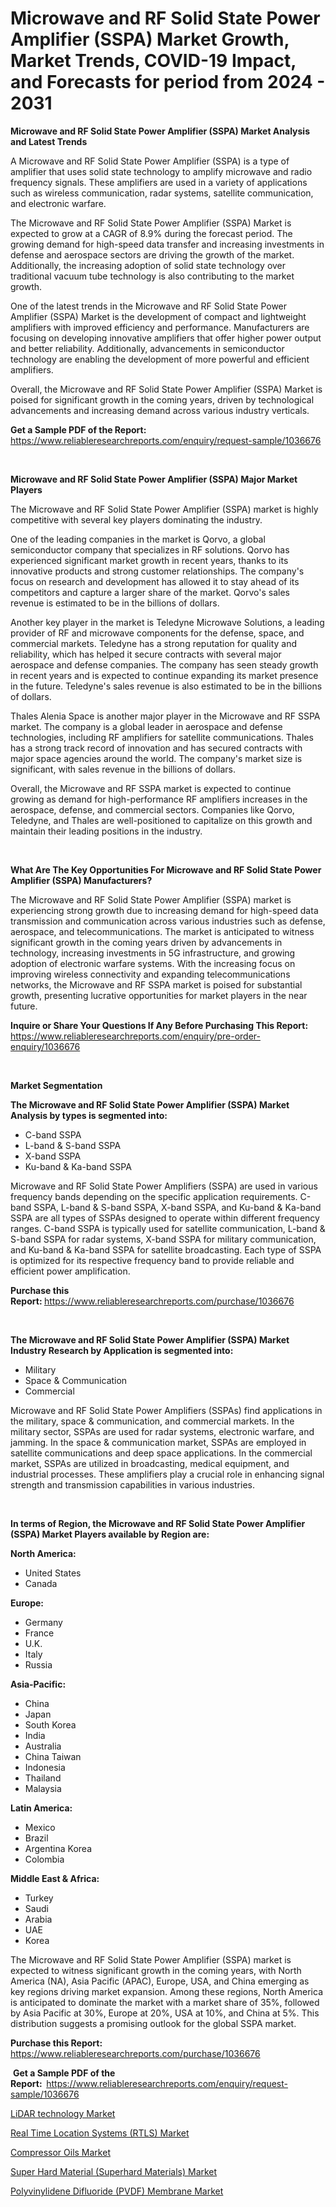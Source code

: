 <p><h1>Microwave and RF Solid State Power Amplifier (SSPA) Market Growth, Market Trends, COVID-19 Impact, and Forecasts for period from 2024 - 2031</h1></p><p><strong>Microwave and RF Solid State Power Amplifier (SSPA) Market Analysis and Latest Trends</strong></p>
<p><p>A Microwave and RF Solid State Power Amplifier (SSPA) is a type of amplifier that uses solid state technology to amplify microwave and radio frequency signals. These amplifiers are used in a variety of applications such as wireless communication, radar systems, satellite communication, and electronic warfare.</p><p>The Microwave and RF Solid State Power Amplifier (SSPA) Market is expected to grow at a CAGR of 8.9% during the forecast period. The growing demand for high-speed data transfer and increasing investments in defense and aerospace sectors are driving the growth of the market. Additionally, the increasing adoption of solid state technology over traditional vacuum tube technology is also contributing to the market growth.</p><p>One of the latest trends in the Microwave and RF Solid State Power Amplifier (SSPA) Market is the development of compact and lightweight amplifiers with improved efficiency and performance. Manufacturers are focusing on developing innovative amplifiers that offer higher power output and better reliability. Additionally, advancements in semiconductor technology are enabling the development of more powerful and efficient amplifiers.</p><p>Overall, the Microwave and RF Solid State Power Amplifier (SSPA) Market is poised for significant growth in the coming years, driven by technological advancements and increasing demand across various industry verticals.</p></p>
<p><strong>Get a Sample PDF of the Report:&nbsp;</strong> <a href="https://www.reliableresearchreports.com/enquiry/request-sample/1036676">https://www.reliableresearchreports.com/enquiry/request-sample/1036676</a></p>
<p>&nbsp;</p>
<p><strong>Microwave and RF Solid State Power Amplifier (SSPA) Major Market Players</strong></p>
<p><p>The Microwave and RF Solid State Power Amplifier (SSPA) market is highly competitive with several key players dominating the industry. </p><p>One of the leading companies in the market is Qorvo, a global semiconductor company that specializes in RF solutions. Qorvo has experienced significant market growth in recent years, thanks to its innovative products and strong customer relationships. The company's focus on research and development has allowed it to stay ahead of its competitors and capture a larger share of the market. Qorvo's sales revenue is estimated to be in the billions of dollars. </p><p>Another key player in the market is Teledyne Microwave Solutions, a leading provider of RF and microwave components for the defense, space, and commercial markets. Teledyne has a strong reputation for quality and reliability, which has helped it secure contracts with several major aerospace and defense companies. The company has seen steady growth in recent years and is expected to continue expanding its market presence in the future. Teledyne's sales revenue is also estimated to be in the billions of dollars. </p><p>Thales Alenia Space is another major player in the Microwave and RF SSPA market. The company is a global leader in aerospace and defense technologies, including RF amplifiers for satellite communications. Thales has a strong track record of innovation and has secured contracts with major space agencies around the world. The company's market size is significant, with sales revenue in the billions of dollars. </p><p>Overall, the Microwave and RF SSPA market is expected to continue growing as demand for high-performance RF amplifiers increases in the aerospace, defense, and commercial sectors. Companies like Qorvo, Teledyne, and Thales are well-positioned to capitalize on this growth and maintain their leading positions in the industry.</p></p>
<p>&nbsp;</p>
<p><strong>What Are The Key Opportunities For Microwave and RF Solid State Power Amplifier (SSPA) Manufacturers?</strong></p>
<p><p>The Microwave and RF Solid State Power Amplifier (SSPA) market is experiencing strong growth due to increasing demand for high-speed data transmission and communication across various industries such as defense, aerospace, and telecommunications. The market is anticipated to witness significant growth in the coming years driven by advancements in technology, increasing investments in 5G infrastructure, and growing adoption of electronic warfare systems. With the increasing focus on improving wireless connectivity and expanding telecommunications networks, the Microwave and RF SSPA market is poised for substantial growth, presenting lucrative opportunities for market players in the near future.</p></p>
<p><strong>Inquire or Share Your Questions If Any Before Purchasing This Report:</strong> <a href="https://www.reliableresearchreports.com/enquiry/pre-order-enquiry/1036676">https://www.reliableresearchreports.com/enquiry/pre-order-enquiry/1036676</a></p>
<p>&nbsp;</p>
<p><strong>Market Segmentation</strong></p>
<p><strong>The Microwave and RF Solid State Power Amplifier (SSPA) Market Analysis by types is segmented into:</strong></p>
<p><ul><li>C-band SSPA</li><li>L-band & S-band SSPA</li><li>X-band SSPA</li><li>Ku-band & Ka-band SSPA</li></ul></p>
<p><p>Microwave and RF Solid State Power Amplifiers (SSPA) are used in various frequency bands depending on the specific application requirements. C-band SSPA, L-band & S-band SSPA, X-band SSPA, and Ku-band & Ka-band SSPA are all types of SSPAs designed to operate within different frequency ranges. C-band SSPA is typically used for satellite communication, L-band & S-band SSPA for radar systems, X-band SSPA for military communication, and Ku-band & Ka-band SSPA for satellite broadcasting. Each type of SSPA is optimized for its respective frequency band to provide reliable and efficient power amplification.</p></p>
<p><strong>Purchase this Report:&nbsp;</strong><a href="https://www.reliableresearchreports.com/purchase/1036676">https://www.reliableresearchreports.com/purchase/1036676</a></p>
<p>&nbsp;</p>
<p><strong>The Microwave and RF Solid State Power Amplifier (SSPA) Market Industry Research by Application is segmented into:</strong></p>
<p><ul><li>Military</li><li>Space & Communication</li><li>Commercial</li></ul></p>
<p><p>Microwave and RF Solid State Power Amplifiers (SSPAs) find applications in the military, space & communication, and commercial markets. In the military sector, SSPAs are used for radar systems, electronic warfare, and jamming. In the space & communication market, SSPAs are employed in satellite communications and deep space applications. In the commercial market, SSPAs are utilized in broadcasting, medical equipment, and industrial processes. These amplifiers play a crucial role in enhancing signal strength and transmission capabilities in various industries.</p></p>
<p>&nbsp;</p>
<p><strong>In terms of Region, the Microwave and RF Solid State Power Amplifier (SSPA) Market Players available by Region are:</strong></p>
<p>
    <p> <strong> North America: </strong>
        <ul>
            <li>United States</li>
            <li>Canada</li>
        </ul>
        </p> 
    <p> <strong> Europe: </strong>
        <ul>
            <li>Germany</li>
            <li>France</li>
            <li>U.K.</li>
            <li>Italy</li>
            <li>Russia</li>
        </ul>
        </p> 
    <p> <strong> Asia-Pacific: </strong>
        <ul>
            <li>China</li>
            <li>Japan</li>
            <li>South Korea</li>
            <li>India</li>
            <li>Australia</li>
            <li>China Taiwan</li>
            <li>Indonesia</li>
            <li>Thailand</li>
            <li>Malaysia</li>
        </ul>
        </p> 
    <p> <strong> Latin America: </strong>
        <ul>
            <li>Mexico</li>
            <li>Brazil</li>
            <li>Argentina Korea</li>
            <li>Colombia</li>
        </ul>
        </p> 
    <p> <strong> Middle East & Africa: </strong>
        <ul>
            <li>Turkey</li>
            <li>Saudi</li>
            <li>Arabia</li>
            <li>UAE</li>
            <li>Korea</li>
        </ul>
    </p>
    </p>
<p><p>The Microwave and RF Solid State Power Amplifier (SSPA) market is expected to witness significant growth in the coming years, with North America (NA), Asia Pacific (APAC), Europe, USA, and China emerging as key regions driving market expansion. Among these regions, North America is anticipated to dominate the market with a market share of 35%, followed by Asia Pacific at 30%, Europe at 20%, USA at 10%, and China at 5%. This distribution suggests a promising outlook for the global SSPA market.</p></p>
<p><strong>Purchase this Report: </strong><a href="https://www.reliableresearchreports.com/purchase/1036676">https://www.reliableresearchreports.com/purchase/1036676</a></p>
<p>&nbsp;<strong>Get a Sample PDF of the Report:&nbsp;&nbsp;</strong><a href="https://www.reliableresearchreports.com/enquiry/request-sample/1036676">https://www.reliableresearchreports.com/enquiry/request-sample/1036676</a></p>
<p><strong></strong></p>
<p><p><a href="https://github.com/Whitneyboyettebo9kiw7yr13/Market-Research-Report-List-1/blob/main/lidar-technology-market.md">LiDAR technology Market</a></p><p><a href="https://github.com/PeterParrish5/Market-Research-Report-List-3/blob/main/real-time-location-systems-rtls-market.md">Real Time Location Systems (RTLS) Market</a></p><p><a href="https://github.com/aliciawhite5576/Market-Research-Report-List-3/blob/main/compressor-oils-market.md">Compressor Oils Market</a></p><p><a href="https://github.com/sonuprakash1/Market-Research-Report-List-1/blob/main/super-hard-material-superhard-materials-market.md">Super Hard Material (Superhard Materials) Market</a></p><p><a href="https://github.com/jhcraigie/Market-Research-Report-List-1/blob/main/polyvinylidene-difluoride-pvdf-membrane-market.md">Polyvinylidene Difluoride (PVDF) Membrane Market</a></p></p>